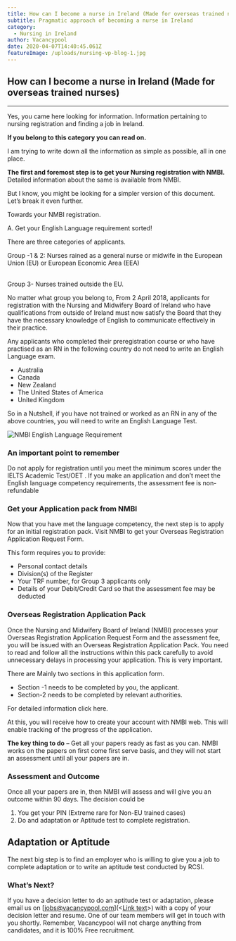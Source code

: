 ```yaml
---
title: How can I become a nurse in Ireland (Made for overseas trained nurses)
subtitle: Pragmatic approach of becoming a nurse in Ireland
category:
  - Nursing in Ireland
author: Vacancypool
date: 2020-04-07T14:40:45.061Z
featureImage: /uploads/nursing-vp-blog-1.jpg
---
```

## How can I become a nurse in Ireland (Made for overseas trained nurses)

- - -

Yes, you came here looking for information. Information pertaining to nursing registration and finding a job in Ireland.

**If you belong to this category you can read on.**

I am trying to write down all the information as simple as possible, all in one place.

**The first and foremost step is to get your Nursing registration with NMBI.**  Detailed information about the same is available from NMBI.

But I know, you might be looking for a simpler version of this document. Let’s break it even further.

Towards your NMBI registration.

A. Get your English Language requirement sorted!

There are three categories of applicants.

Group -1 & 2: Nurses rained as a general nurse or midwife in the European Union (EU) or European Economic Area (EEA)

\
Group 3- Nurses trained outside the EU.

No matter what group you belong to, From 2 April 2018, applicants for registration with the Nursing and Midwifery Board of Ireland who have qualifications from outside of Ireland must now satisfy the Board that they have the necessary knowledge of English to communicate effectively in their practice.

Any applicants who completed their preregistration course or who have practised as an RN in the following country do not need to write an English Language exam.

* Australia
* Canada
* New Zealand 
* The United States of America
* United Kingdom

So in a Nutshell, if you have not trained or worked as an RN in any of the above countries, you will need to write an English Language Test.

![NMBI English Language Requirement](/uploads/english-language.jpg "Updated English Language Requirement for Nurses in Ireland")

### An important point to remember

Do not apply for registration until you meet the minimum scores under the IELTS Academic Test/OET . If you make an application and don’t meet the English language competency requirements, the assessment fee is non-refundable

### Get your Application pack from NMBI

Now that you have met the language competency, the next step is to apply for an initial registration pack. Visit  NMBI to get your Overseas Registration Application Request Form.

This form requires you to provide:

* Personal contact details
* Division(s) of the Register
* Your TRF number, for Group 3 applicants only
* Details of your Debit/Credit Card so that the assessment fee may be deducted 

### Overseas Registration Application Pack

Once the Nursing and Midwifery Board of Ireland (NMBI) processes your Overseas Registration Application Request Form and the assessment fee, you will be issued with an Overseas Registration Application Pack. You need to read and follow all the instructions within this pack carefully to avoid unnecessary delays in processing your application. This is very important.

There are Mainly two sections in this application form.

* Section -1 needs to be completed by you, the applicant.
* Section-2 needs to be completed by relevant authorities. 

For detailed information click here.

At this, you will receive how to create your account with NMBI web. This will enable tracking of the progress of the application.

**The key thing to do** – Get all your papers ready as fast as you can. NMBI works on the papers on first come first serve basis, and they will not start an assessment until all your papers are in. 

### Assessment and Outcome

Once all your papers are in, then NMBI will assess and will give you an outcome within 90 days. The decision could be

1. You get your PIN (Extreme rare for Non-EU trained cases)
2. Do and adaptation or Aptitude test to complete registration.

## Adaptation or Aptitude

   The next big step is to find an employer who is willing to give you a job to complete adaptation or to write an aptitude test conducted by RCSI. 

### What’s Next?

If you have a decision letter to do an aptitude test or adaptation, please email us on [jobs@vacancypool.com](<<a href="jobs@vacancypool.com">Link text</a>>) with a copy of your decision letter and resume. One of our team members will get in touch with you shortly. Remember, Vacancypool will not charge anything from candidates, and it is 100% Free recruitment.